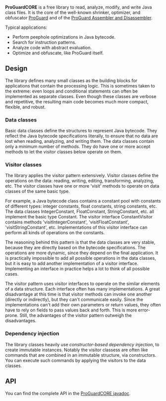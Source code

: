**ProGuardCORE** is a free library to read, analyze, modify, and write Java
class files. It is the core of the well-known shrinker, optimizer, and
obfuscator [ProGuard](https://www.guardsquare.com/proguard) and of the
[ProGuard Assembler and
Disassembler](https://github.com/guardsquare/proguard-assembler).

Typical applications:

- Perform peephole optimizations in Java bytecode.
- Search for instruction patterns.
- Analyze code with abstract evaluation.
- Optimize and obfuscate, like ProGuard itself.

## Design

The library defines many small classes as the building blocks for applications
that contain the processing logic. This is sometimes taken to the extreme: even
loops and conditional statements can often be implemented as separate classes.
Even though these classes are verbose and repetitive, the resulting main code
becomes much more compact, flexible, and robust.

### Data classes

Basic data classes define the structures to represent Java bytecode. They
reflect the Java bytecode specifications literally, to ensure that no data are
lost when reading, analyzing, and writing them. The data classes contain only
a minimum number of methods. They do have one or more accept methods to let
the visitor classes below operate on them.

### Visitor classes

The library applies the visitor pattern extensively. Visitor classes define
the operations on the data: reading, writing, editing, transforming,
analyzing, etc. The visitor classes have one or more 'visit' methods to
operate on data classes of the same basic type.

For example, a Java bytecode class contains a constant pool with constants of
different types: integer constants, float constants, string constants, etc.
The data classes IntegerConstant, FloatConstant, StringConstant, etc. all
implement the basic type Constant. The visitor interface ConstantVisitor
contains methods 'visitIntegerConstant', 'visitFloatConstant',
'visitStringConstant', etc. Implementations of this visitor interface can
perform all kinds of operations on the constants.

The reasoning behind this pattern is that the data classes are very stable,
because they are directly based on the bytecode specifications. The operations
are more dynamic, since they depend on the final application. It is
practically impossible to add all possible operations in the data classes, but
it is easy to add another implementation of a visitor interface. Implementing
an interface in practice helps a lot to think of all possible cases.

The visitor pattern uses visitor interfaces to operate on the similar elements
of a data structure. Each interface often has many implementations. A great
disadvantage at this time is that visitor methods can invoke one another
(directly or indirectly), but they can't communicate easily. Since the
implementations can't add their own parameters or return values, they often
have to rely on fields to pass values back and forth. This is more
error-prone. Still, the advantages of the visitor pattern outweigh the
disadvantages.

### Dependency injection

The library classes heavily use _constructor-based dependency injection_, to
create immutable instances. Notably the visitor classess are often like
commands that are combined in an immutable structure, via constructors. You
can execute such commands by applying the visitors to the data classes.

## API

You can find the complete API in the [ProGuardCORE
javadoc](api/index.html).
